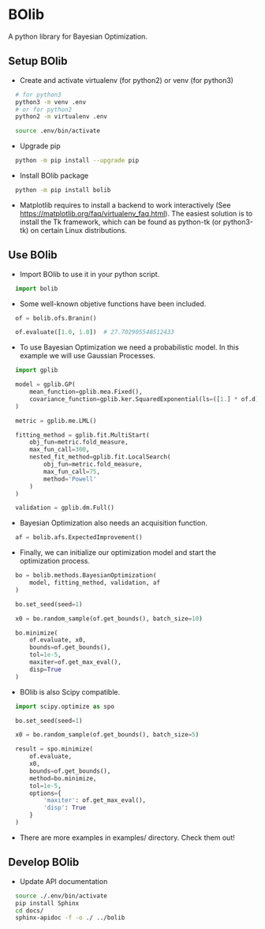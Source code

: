 
BOlib
=====

A python library for Bayesian Optimization.

Setup BOlib
-----------

- Create and activate virtualenv (for python2) or
  venv (for python3)

```bash
  # for python3
  python3 -m venv .env
  # or for python2
  python2 -m virtualenv .env

  source .env/bin/activate
```

- Upgrade pip

```bash
  python -m pip install --upgrade pip
```

- Install BOlib package

```bash
  python -m pip install bolib
```

- Matplotlib requires to install a backend to work interactively
  (See https://matplotlib.org/faq/virtualenv_faq.html).
  The easiest solution is to install the Tk framework,
  which can be found as python-tk (or python3-tk) on
  certain Linux distributions.


Use BOlib
---------

- Import BOlib to use it in your python script.

```python
  import bolib
```

- Some well-known objetive functions have been included.

```python
  of = bolib.ofs.Branin()

  of.evaluate([1.0, 1.0])  # 27.702905548512433
```

- To use Bayesian Optimization we need a probabilistic model. In this example we will use Gaussian Processes.

```python
  import gplib

  model = gplib.GP(
      mean_function=gplib.mea.Fixed(),
      covariance_function=gplib.ker.SquaredExponential(ls=([1.] * of.d))
  )

  metric = gplib.me.LML()

  fitting_method = gplib.fit.MultiStart(
      obj_fun=metric.fold_measure,
      max_fun_call=300,
      nested_fit_method=gplib.fit.LocalSearch(
          obj_fun=metric.fold_measure,
          max_fun_call=75,
          method='Powell'
      )
  )

  validation = gplib.dm.Full()
```

- Bayesian Optimization also needs an acquisition function.

```python
  af = bolib.afs.ExpectedImprovement()
```

- Finally, we can initialize our optimization model and start the optimization process.

```python
  bo = bolib.methods.BayesianOptimization(
      model, fitting_method, validation, af
  )

  bo.set_seed(seed=1)

  x0 = bo.random_sample(of.get_bounds(), batch_size=10)

  bo.minimize(
      of.evaluate, x0,
      bounds=of.get_bounds(),
      tol=1e-5,
      maxiter=of.get_max_eval(),
      disp=True
  )
```

- BOlib is also Scipy compatible.

```python
  import scipy.optimize as spo

  bo.set_seed(seed=1)

  x0 = bo.random_sample(of.get_bounds(), batch_size=5)

  result = spo.minimize(
      of.evaluate,
      x0,
      bounds=of.get_bounds(),
      method=bo.minimize,
      tol=1e-5,
      options={
          'maxiter': of.get_max_eval(),
          'disp': True
      }
  )
```

- There are more examples in examples/ directory. Check them out!

Develop BOlib
-------------

-  Update API documentation

```bash
  source ./.env/bin/activate
  pip install Sphinx
  cd docs/
  sphinx-apidoc -f -o ./ ../bolib
```
